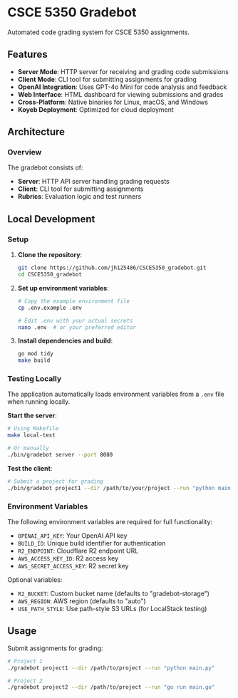 # CSCE 5350 Gradebot

Automated code grading system for CSCE 5350 assignments.

## Features

- **Server Mode**: HTTP server for receiving and grading code submissions
- **Client Mode**: CLI tool for submitting assignments for grading
- **OpenAI Integration**: Uses GPT-4o Mini for code analysis and feedback
- **Web Interface**: HTML dashboard for viewing submissions and grades
- **Cross-Platform**: Native binaries for Linux, macOS, and Windows
- **Koyeb Deployment**: Optimized for cloud deployment

## Architecture

### Overview

The gradebot consists of:
- **Server**: HTTP API server handling grading requests
- **Client**: CLI tool for submitting assignments
- **Rubrics**: Evaluation logic and test runners

## Local Development

### Setup

1. **Clone the repository**:
   ```bash
   git clone https://github.com/jh125486/CSCE5350_gradebot.git
   cd CSCE5350_gradebot
   ```

2. **Set up environment variables**:
   ```bash
   # Copy the example environment file
   cp .env.example .env
   
   # Edit .env with your actual secrets
   nano .env  # or your preferred editor
   ```

3. **Install dependencies and build**:
   ```bash
   go mod tidy
   make build
   ```

### Testing Locally

The application automatically loads environment variables from a `.env` file when running locally.

**Start the server**:
```bash
# Using Makefile
make local-test

# Or manually
./bin/gradebot server --port 8080
```

**Test the client**:
```bash
# Submit a project for grading
./bin/gradebot project1 --dir /path/to/your/project --run "python main.py"
```

### Environment Variables

The following environment variables are required for full functionality:

- `OPENAI_API_KEY`: Your OpenAI API key
- `BUILD_ID`: Unique build identifier for authentication
- `R2_ENDPOINT`: Cloudflare R2 endpoint URL
- `AWS_ACCESS_KEY_ID`: R2 access key
- `AWS_SECRET_ACCESS_KEY`: R2 secret key

Optional variables:
- `R2_BUCKET`: Custom bucket name (defaults to "gradebot-storage")
- `AWS_REGION`: AWS region (defaults to "auto")
- `USE_PATH_STYLE`: Use path-style S3 URLs (for LocalStack testing)

## Usage

Submit assignments for grading:

```bash
# Project 1
./gradebot project1 --dir /path/to/project --run "python main.py"

# Project 2
./gradebot project2 --dir /path/to/project --run "go run main.go"
```
